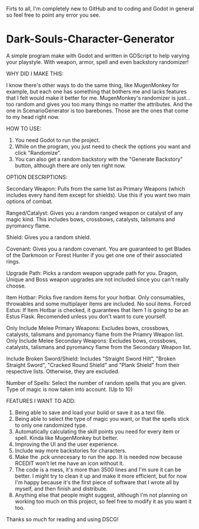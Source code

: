 Firts to all, I'm completely new to GitHub and to coding and Godot in general so feel free to point any error you see.

# Dark-Souls-Character-Generator
A simple program make with Godot and written in GDScript to help varying your playstyle. With weapon, armor, spell and even backstory randomizer!


WHY DID I MAKE THIS:

I know there's other ways to do the same thing, like MugenMonkey for example, but each one has something that bothers me and lacks features that I felt would make it better for me. MugenMonkey's randomizer is just... too random and gives you too many things no matter the attributes. And the one in ScenarioGenerator is too barebones. Those are the ones that come to my head right now.


HOW TO USE:
1. You need Godot to run the project.
2. While on the program, you just need to check the options you want and click "Randomize".
4. You can also get a random backstory with the "Generate Backstory" button, although there are only ten right now.


OPTION DESCRIPTIONS:

Secondary Weapon: Pulls from the same list as Primary Weapons (which includes every hand item except for shields). Use this if you want two main options of combat.

Ranged/Catalyst: Gives you a random ranged weapon or catalyst of any magic kind. This includes bows, crossbows, catalysts, talismans and pyromancy flame.

Shield: Gives you a random shield.

Covenant: Gives you a random covenant. You are guaranteed to get Blades of the Darkmoon or Forest Hunter if you get one one of their associated rings.

Upgrade Path: Picks a random weapon upgrade path for you. Dragon, Unique and Boss weapon upgrades are not included since you can't really choose.

Item Hotbar: Picks five random items for your hotbar. Only consumables, throwables and some multiplayer items are included. No soul items.
  Forced Estus: If Item Hotbar is checked, it guarantees that Item 1 is going to be an Estus Flask. Recomended unless you don't want to cure yourself.

Only Include Melee Primary Weapons: Excludes bows, crossbows, catalysts, talismans and pyromancy flame from the Priamry Weapon list.
Only Include Melee Secondary Weapons: Excludes bows, crossbows, catalysts, talismans and pyromancy flame from the Secondary Weapon list.

Include Broken Sword/Shield: Includes "Straight Sword Hilt", "Broken Straight Sword", "Cracked Round Shield" and "Plank Shield" from their respective lists. Otherwise, they are excluded.

Number of Spells: Select the number of random spells that you are given. Type of magic is now taken into account. (Up to 10)


FEATURES I WANT TO ADD:

1. Being able to save and load your build or save it as a text file.
2. Being able to select the type of magic you want, or that the spells stick to only one randomized type.
3. Automatically calculating the skill points you need for every item or spell. Kinda like MugenMonkey but better.
4. Improving the UI and the user experience.
5. Include way more backstories for characters.
6. Make the .pck unnecesary to run the app. It is needed now because RCEDIT won't let me have an icon without it.
7. The code is a mess, it's more than 3500 lines and I'm sure it can be better. I might try to clean it up and make it more efficient, but for now I'm happy because it's the first piece of software that I wrote all by myself, and then finish and distribute.
8. Anything else that people might suggest, although I'm not planning on working too much on this project, so feel free to modify it as you want it too.



Thanks so much for reading and using DSCG!
